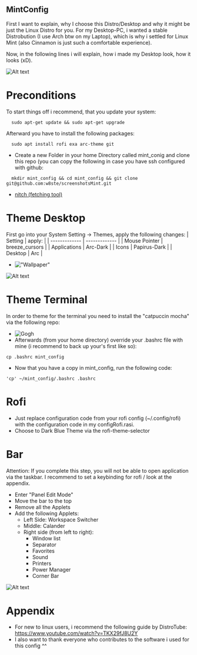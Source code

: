 ## MintConfig
First I want to explain, why I choose this Distro/Desktop and why it might be just the Linux Distro for you.
For my Desktop-PC, i wanted a stable Distrobution (I use Arch btw on my Laptop), which is why i settled for Linux Mint (also Cinnamon 
is just such a comfortable experience).

Now, in the following lines i will explain, how i made my Desktop look, how it looks (xD).



![Alt text](https://github.com/w8ste/screenshotsMint/blob/main/rofi.png)

# Preconditions 
To start things off i recommend, that you update your system:
```
  sudo apt-get update && sudo apt-get upgrade
```
Afterward you have to install the following packages:
```
  sudo apt install rofi exa arc-theme git 
```
- Create a new Folder in your home Directory called mint_conig and clone this repo (you can copy the following in case you have
  ssh configured with github:
```
  mkdir mint_config && cd mint_config && git clone git@github.com:w8ste/screenshotsMint.git
```
- [nitch (fetching tool)](https://github.com/ssleert/nitch)

# Theme Desktop 
First go into your System Setting -> Themes, apply the following changes:
| Setting  | apply: |
| ------------- | ------------- |
| Mouse Pointer  | breeze_cursors  |
| Applications  | Arc-Dark  |
| Icons  | Papirus-Dark  |
| Desktop  | Arc  |

- !["Wallpaper"]("https://github.com/catppuccin/wallpapers/blob/main/minimalistic/dark-cat.png")

![Alt text](https://github.com/w8ste/screenshotsMint/blob/main/Screenshot%20from%202023-03-20%2021-11-34.png)

# Theme Terminal 
In order to theme for the terminal you need to install the "catpuccin mocha" via the 
following repo:
- ![Gogh](https://github.com/Gogh-Co/Gogh)
- Afterwards (from your home directory) override your .bashrc file with mine (i recommend to back up your's first like so):
 ```
 cp .bashrc mint_config
```
- Now that you have a copy in mint_config, run the following code:
 ```
 'cp' ~/mint_config/.bashrc .bashrc
```
  
# Rofi 
- Just replace configuration code from your rofi config (~/.config/rofi) with the configuration code in my configRofi.rasi.
- Choose to Dark Blue Theme via the rofi-theme-selector

# Bar 
Attention: If you complete this step, you will not be able to open application via the taskbar.
I recommend to set a keybinding for rofi / look at the appendix.
- Enter "Panel Edit Mode"
- Move the bar to the top 
- Remove all the Applets
- Add the following Applets: 
  - Left Side: Workspace Switcher
  - Middle: Calander
  - Right side (from left to right):
    - Window list
    - Separator
    - Favorites
    - Sound
    - Printers
    - Power Manager
    - Corner Bar
    
![Alt text](https://github.com/w8ste/screenshotsMint/blob/main/lvim.png)

# Appendix 
- For new to linux users, i recommend the following guide by DistroTube:  https://www.youtube.com/watch?v=TKX29fJ8U2Y
- I also want to thank everyone who contributes to the software i used for this config ^^
 
    
